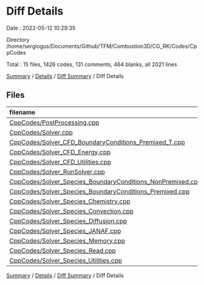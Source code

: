 # Diff Details

Date : 2022-05-12 10:29:35

Directory /home/sergiogus/Documents/Github/TFM/Combustion3D/CG_RK/Codes/CppCodes

Total : 15 files,  1426 codes, 131 comments, 464 blanks, all 2021 lines

[Summary](results.md) / [Details](details.md) / [Diff Summary](diff.md) / Diff Details

## Files
| filename | language | code | comment | blank | total |
| :--- | :--- | ---: | ---: | ---: | ---: |
| [CppCodes/PostProcessing.cpp](/CppCodes/PostProcessing.cpp) | C++ | 0 | 3 | 4 | 7 |
| [CppCodes/Solver.cpp](/CppCodes/Solver.cpp) | C++ | 6 | 0 | 0 | 6 |
| [CppCodes/Solver_CFD_BoundaryConditions_Premixed_T.cpp](/CppCodes/Solver_CFD_BoundaryConditions_Premixed_T.cpp) | C++ | 3 | 0 | 0 | 3 |
| [CppCodes/Solver_CFD_Energy.cpp](/CppCodes/Solver_CFD_Energy.cpp) | C++ | -40 | -4 | 11 | -33 |
| [CppCodes/Solver_CFD_Utilities.cpp](/CppCodes/Solver_CFD_Utilities.cpp) | C++ | 16 | -24 | 8 | 0 |
| [CppCodes/Solver_RunSolver.cpp](/CppCodes/Solver_RunSolver.cpp) | C++ | 31 | -42 | 19 | 8 |
| [CppCodes/Solver_Species_BoundaryConditions_NonPremixed.cpp](/CppCodes/Solver_Species_BoundaryConditions_NonPremixed.cpp) | C++ | 101 | 23 | 24 | 148 |
| [CppCodes/Solver_Species_BoundaryConditions_Premixed.cpp](/CppCodes/Solver_Species_BoundaryConditions_Premixed.cpp) | C++ | 101 | 23 | 24 | 148 |
| [CppCodes/Solver_Species_Chemistry.cpp](/CppCodes/Solver_Species_Chemistry.cpp) | C++ | 27 | 15 | 19 | 61 |
| [CppCodes/Solver_Species_Convection.cpp](/CppCodes/Solver_Species_Convection.cpp) | C++ | 423 | 43 | 164 | 630 |
| [CppCodes/Solver_Species_Diffusion.cpp](/CppCodes/Solver_Species_Diffusion.cpp) | C++ | 437 | 50 | 80 | 567 |
| [CppCodes/Solver_Species_JANAF.cpp](/CppCodes/Solver_Species_JANAF.cpp) | C++ | 102 | 10 | 28 | 140 |
| [CppCodes/Solver_Species_Memory.cpp](/CppCodes/Solver_Species_Memory.cpp) | C++ | 75 | 19 | 38 | 132 |
| [CppCodes/Solver_Species_Read.cpp](/CppCodes/Solver_Species_Read.cpp) | C++ | 80 | 6 | 19 | 105 |
| [CppCodes/Solver_Species_Utilities.cpp](/CppCodes/Solver_Species_Utilities.cpp) | C++ | 64 | 9 | 26 | 99 |

[Summary](results.md) / [Details](details.md) / [Diff Summary](diff.md) / Diff Details